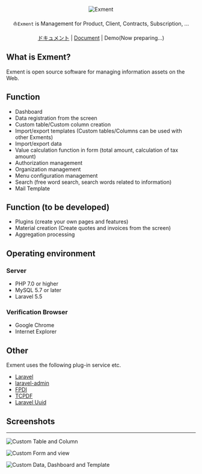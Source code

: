 <p align="center">
<img src="https://exment.net/docs/img/common/exment_logo_side.png" alt="Exment">
</p>

<p align="center">⛵<code>Exment</code> is Management for Product, Client, Contracts, Subscription, ...</p>

<p align="center">
<a href="https://exment.net/docs/#/ja/">ドキュメント</a> | 
<a href="https://exment.net/docs/#">Document</a> | 
Demo(Now preparing...)
</p>

## What is Exment?
Exment is open source software for managing information assets on the Web.  

## Function
- Dashboard
- Data registration from the screen
- Custom table/Custom column creation
- Import/export templates (Custom tables/Columns can be used with other Exments)
- Import/export data
- Value calculation function in form (total amount, calculation of tax amount)
- Authorization management
- Organization management
- Menu configuration management
- Search (free word search, search words related to information)
- Mail Template

## Function (to be developed)
- Plugins (create your own pages and features)
- Material creation (Create quotes and invoices from the screen)
- Aggregation processing

## Operating environment
### Server
- PHP 7.0 or higher
- MySQL 5.7 or later
- Laravel 5.5

### Verification Browser
- Google Chrome
- Internet Explorer

## Other
Exment uses the following plug-in service etc.
+ [Laravel](https://laravel.com/)
+ [laravel-admin](http://laravel-admin.org/)
+ [FPDI](https://www.setasign.com/products/fpdi/about)
+ [TCPDF](https://tcpdf.org/)
+ [Laravel Uuid](https://github.com/webpatser/laravel-uuid)

## Screenshots
------------

![Custom Table and Column](https://exment.net/docs/img/common/screenshot_table_and_column.jpg)  
  
![Custom Form and view](https://exment.net/docs/img/common/screenshot_form_and_view.jpg)  
  
![Custom Data, Dashboard and Template](https://exment.net/docs/img/common/screenshot_data_dashboard_template.jpg)  
